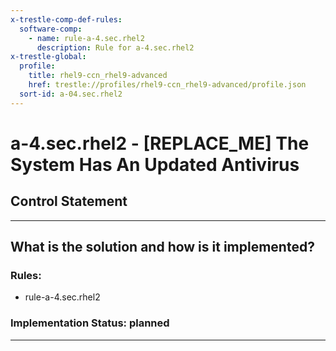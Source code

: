 ```yaml
---
x-trestle-comp-def-rules:
  software-comp:
    - name: rule-a-4.sec.rhel2
      description: Rule for a-4.sec.rhel2
x-trestle-global:
  profile:
    title: rhel9-ccn_rhel9-advanced
    href: trestle://profiles/rhel9-ccn_rhel9-advanced/profile.json
  sort-id: a-04.sec.rhel2
---
```


# a-4.sec.rhel2 - \[REPLACE_ME\] The System Has An Updated Antivirus

## Control Statement

______________________________________________________________________

## What is the solution and how is it implemented?

<!-- For implementation status enter one of: implemented, partial, planned, alternative, not-applicable -->

<!-- Note that the list of rules under ### Rules: is read-only and changes will not be captured after assembly to JSON -->

<!-- Add control implementation description here for control: a-4.sec.rhel2 -->

### Rules:

  - rule-a-4.sec.rhel2

### Implementation Status: planned

______________________________________________________________________
